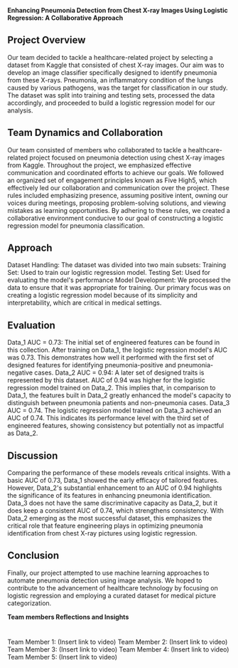 **Enhancing Pneumonia Detection from Chest X-ray Images Using Logistic Regression: A Collaborative Approach**

**Project Overview**
---
Our team decided to tackle a healthcare-related project by selecting a dataset from Kaggle that consisted of chest X-ray images. Our aim was to develop an image classifier specifically designed to identify pneumonia from these X-rays. Pneumonia, an inflammatory condition of the lungs caused by various pathogens, was the target for classification in our study. The dataset was split into training and testing sets, processed the data accordingly, and proceeded to build a logistic regression model for our analysis.

**Team Dynamics and Collaboration**
---
Our team consisted of members who collaborated to tackle a healthcare-related project focused on pneumonia detection using chest X-ray images from Kaggle. Throughout the project, we emphasized effective communication and coordinated efforts to achieve our goals. We followed an organized set of engagement principles known as Five High5, which effectively led our collaboration and communication over the project. These rules included emphasizing presence, assuming positive intent, owning our voices during meetings, proposing problem-solving solutions, and viewing mistakes as learning opportunities. By adhering to these rules, we created a collaborative environment conducive to our goal of constructing a logistic regression model for pneumonia classification.

**Approach**
---
Dataset Handling: The dataset was divided into two main subsets:
Training Set: Used to train our logistic regression model. 
Testing Set: Used for evaluating the model's performance
Model Development: We processed the data to ensure that it was appropriate for training. Our primary focus was on creating a logistic regression model because of its simplicity and interpretability, which are critical in medical settings.

**Evaluation**
---
Data_1 AUC = 0.73: The initial set of engineered features can be found in this collection. After training on Data_1, the logistic regression model's AUC was 0.73. This demonstrates how well it performed with the first set of designed features for identifying pneumonia-positive and pneumonia-negative cases.
Data_2 AUC = 0.94: A later set of designed traits is represented by this dataset. AUC of 0.94 was higher for the logistic regression model trained on Data_2. This implies that, in comparison to Data_1, the features built in Data_2 greatly enhanced the model's capacity to distinguish between pneumonia patients and non-pneumonia cases.
Data_3 AUC = 0.74. The logistic regression model trained on Data_3 achieved an AUC of 0.74. This indicates its performance level with the third set of engineered features, showing consistency but potentially not as impactful as Data_2.

**Discussion**
---
Comparing the performance of these models reveals critical insights. With a basic AUC of 0.73, Data_1 showed the early efficacy of tailored features. However, Data_2's substantial enhancement to an AUC of 0.94 highlights the significance of its features in enhancing pneumonia identification. Data_3 does not have the same discriminative capacity as Data_2, but it does keep a consistent AUC of 0.74, which strengthens consistency. With Data_2 emerging as the most successful dataset, this emphasizes the critical role that feature engineering plays in optimizing pneumonia identification from chest X-ray pictures using logistic regression. 

**Conclusion**
---
Finally, our project attempted to use machine learning approaches to automate pneumonia detection using image analysis. We hoped to contribute to the advancement of healthcare technology by focusing on logistic regression and employing a curated dataset for medical picture categorization.

**Team members Reflections and Insights**
#
Team Member 1: (Insert link to video) 
Team Member 2: (Insert link to video) 
Team Member 3: (Insert link to video) 
Team Member 4: (Insert link to video) 
Team Member 5: (Insert link to video) 
